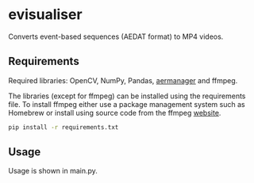 # evisualiser
Converts event-based sequences (AEDAT format) to MP4 videos.

## Requirements

Required libraries: OpenCV, NumPy, Pandas, [aermanager](https://pypi.org/project/aermanager/) and ffmpeg.

The libraries (except for ffmpeg) can be installed using the requirements file. To install ffmpeg either use a package management system such as Homebrew or install using source code from the ffmpeg [website](https://ffmpeg.org/download.html).

```bash
pip install -r requirements.txt
```

## Usage

Usage is shown in main.py.
